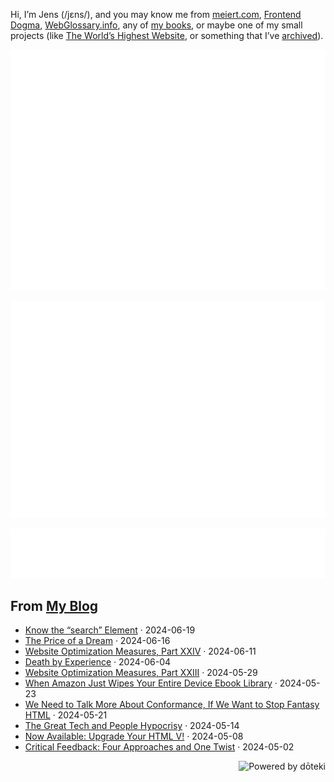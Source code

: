 Hi, I’m Jens (/jɛns/), and you may know me from [meiert.com](https://meiert.com/en/), [Frontend Dogma](https://frontenddogma.com/), [WebGlossary.info](https://webglossary.info/), any of [my books](https://www.goodreads.com/author/list/13623828.Jens_Oliver_Meiert), or maybe one of my small projects (like [The World’s Highest Website](https://worlds-highest-website.com/), or something that I’ve [archived](https://mirrors.meiert.org/)).

<!-- Metrics -->

[![Jens’s stats as per Metrics.](github-metrics.svg)](https://github.com/lowlighter/metrics)

[![Jens’s calendar.](github-metrics.plugin.isocalendar.fullyear.svg)](https://github.com/lowlighter/metrics/blob/master/source/plugins/isocalendar/README.md)

[![Jens’s facts.](github-metrics.plugin.habits.facts.svg)](https://github.com/lowlighter/metrics/blob/master/source/plugins/habits/README.md)

<!-- dōteki -->

<!-- blog start -->
## From [My Blog](https://meiert.com/en/)

- [Know the “search” Element](https://meiert.com/en/blog/know-the-search-element/) · 2024-06-19
- [The Price of a Dream](https://meiert.com/en/blog/the-price-of-a-dream/) · 2024-06-16
- [Website Optimization Measures, Part XXIV](https://meiert.com/en/blog/optimization-measures-24/) · 2024-06-11
- [Death by Experience](https://meiert.com/en/blog/death-by-experience/) · 2024-06-04
- [Website Optimization Measures, Part XXIII](https://meiert.com/en/blog/optimization-measures-23/) · 2024-05-29
- [When Amazon Just Wipes Your Entire Device Ebook Library](https://meiert.com/en/blog/amazon-kindle-device-library-wipe/) · 2024-05-23
- [We Need to Talk More About Conformance, If We Want to Stop Fantasy HTML](https://meiert.com/en/blog/talk-about-html-conformance/) · 2024-05-21
- [The Great Tech and People Hypocrisy](https://meiert.com/en/blog/tech-and-people/) · 2024-05-14
- [Now Available: Upgrade Your HTML V!](https://meiert.com/en/blog/upgrade-your-html-5/) · 2024-05-08
- [Critical Feedback: Four Approaches and One Twist](https://meiert.com/en/blog/critical-feedback/) · 2024-05-02
<!-- blog end -->

<a href="https://doteki.org"><img src="https://img.shields.io/badge/powered_by-d%C5%8Dteki-0?style=flat-square&labelColor=202b2d&color=5E936C" align="right" alt="Powered by dōteki"></a>